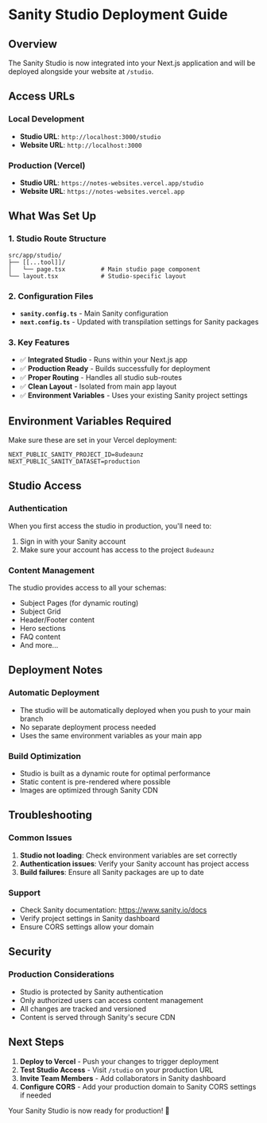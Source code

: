 # Sanity Studio Deployment Guide

## Overview
The Sanity Studio is now integrated into your Next.js application and will be deployed alongside your website at `/studio`.

## Access URLs

### Local Development
- **Studio URL**: `http://localhost:3000/studio`
- **Website URL**: `http://localhost:3000`

### Production (Vercel)
- **Studio URL**: `https://notes-websites.vercel.app/studio`
- **Website URL**: `https://notes-websites.vercel.app`

## What Was Set Up

### 1. Studio Route Structure
```
src/app/studio/
├── [[...tool]]/
│   └── page.tsx          # Main studio page component
└── layout.tsx            # Studio-specific layout
```

### 2. Configuration Files
- **`sanity.config.ts`** - Main Sanity configuration
- **`next.config.ts`** - Updated with transpilation settings for Sanity packages

### 3. Key Features
- ✅ **Integrated Studio** - Runs within your Next.js app
- ✅ **Production Ready** - Builds successfully for deployment
- ✅ **Proper Routing** - Handles all studio sub-routes
- ✅ **Clean Layout** - Isolated from main app layout
- ✅ **Environment Variables** - Uses your existing Sanity project settings

## Environment Variables Required

Make sure these are set in your Vercel deployment:

```env
NEXT_PUBLIC_SANITY_PROJECT_ID=8udeaunz
NEXT_PUBLIC_SANITY_DATASET=production
```

## Studio Access

### Authentication
When you first access the studio in production, you'll need to:
1. Sign in with your Sanity account
2. Make sure your account has access to the project `8udeaunz`

### Content Management
The studio provides access to all your schemas:
- Subject Pages (for dynamic routing)
- Subject Grid
- Header/Footer content
- Hero sections
- FAQ content
- And more...

## Deployment Notes

### Automatic Deployment
- The studio will be automatically deployed when you push to your main branch
- No separate deployment process needed
- Uses the same environment variables as your main app

### Build Optimization
- Studio is built as a dynamic route for optimal performance
- Static content is pre-rendered where possible
- Images are optimized through Sanity CDN

## Troubleshooting

### Common Issues
1. **Studio not loading**: Check environment variables are set correctly
2. **Authentication issues**: Verify your Sanity account has project access
3. **Build failures**: Ensure all Sanity packages are up to date

### Support
- Check Sanity documentation: https://www.sanity.io/docs
- Verify project settings in Sanity dashboard
- Ensure CORS settings allow your domain

## Security

### Production Considerations
- Studio is protected by Sanity authentication
- Only authorized users can access content management
- All changes are tracked and versioned
- Content is served through Sanity's secure CDN

## Next Steps

1. **Deploy to Vercel** - Push your changes to trigger deployment
2. **Test Studio Access** - Visit `/studio` on your production URL
3. **Invite Team Members** - Add collaborators in Sanity dashboard
4. **Configure CORS** - Add your production domain to Sanity CORS settings if needed

Your Sanity Studio is now ready for production! 🚀 